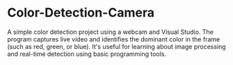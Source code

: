# Color-Detection-Camera
A simple color detection project using a webcam and Visual Studio. The program captures live video and identifies the dominant color in the frame (such as red, green, or blue). It's useful for learning about image processing and real-time detection using basic programming tools.
